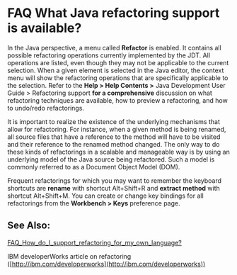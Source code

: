 

FAQ What Java refactoring support is available?
===============================================

In the Java perspective, a menu called **Refactor** is enabled. It contains all possible refactoring operations currently implemented by the JDT. All operations are listed, even though they may not be applicable to the current selection. When a given element is selected in the Java editor, the context menu will show the refactoring operations that are specifically applicable to the selection. Refer to the **Help > Help Contents >** Java Development User Guide > Refactoring support **for a comprehensive** discussion on what refactoring techniques are available, how to preview a refactoring, and how to undo/redo refactorings.

  

It is important to realize the existence of the underlying mechanisms that allow for refactoring. For instance, when a given method is being renamed, all source files that have a reference to the method will have to be visited and their reference to the renamed method changed. The only way to do these kinds of refactorings in a scalable and manageable way is by using an underlying model of the Java source being refactored. Such a model is commonly referred to as a Document Object Model (DOM).

  

Frequent refactorings for which you may want to remember the keyboard shortcuts are **rename** with shortcut Alt+Shift+R and **extract method** with shortcut Alt+Shift+M. You can create or change key bindings for all refactorings from the **Workbench > Keys** preference page.

  

  

See Also:
---------

[FAQ\_How\_do\_I\_support\_refactoring\_for\_my\_own_language?](./FAQ_How_do_I_support_refactoring_for_my_own_language.md "FAQ How do I support refactoring for my own language?")

  
IBM developerWorks article on refactoring ([http://ibm.com/developerworks](http://ibm.com/developerworks))

